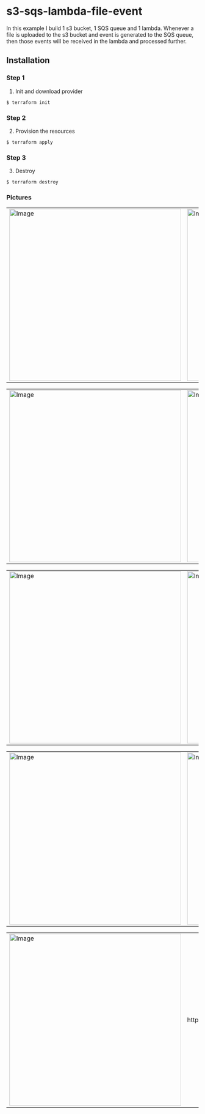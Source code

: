 # s3-sqs-lambda-file-event

In this example I build 1 s3 bucket, 1 SQS queue and 1 lambda. Whenever a file is uploaded to the s3 bucket and event is generated to the SQS queue, then those events will be received in the lambda and processed further.

## Installation

### Step 1
1. Init and download provider
```
$ terraform init
```

### Step 2
2. Provision the resources
```
$ terraform apply
```

### Step 3
3. Destroy
```
$ terraform destroy
```




### Pictures
<table style="width:100%">
  <tr>
    <td>
  	<img width="450" alt="Image" src="https://user-images.githubusercontent.com/56041525/218275277-0ed7def1-3def-4714-ba5f-78b9b5248c33.png">
    </td>
    <td>
  	<img width="450" alt="Image" src="https://user-images.githubusercontent.com/56041525/218275283-09998ffb-e886-41ac-a1ae-d71d0cfc1f93.png">
    </td>
  </tr>
</table>


<table style="width:100%">
  <tr>
    <td>
  	<img width="450" alt="Image" src="https://user-images.githubusercontent.com/56041525/218275290-d8e8f228-3717-42b6-a8c9-da3915ba20db.png">
    </td>
    <td>
  	<img width="450" alt="Image" src="https://user-images.githubusercontent.com/56041525/218275293-382a3f7d-5724-49e3-921c-a4206c80ac11.png">
    </td>
  </tr>
</table>


<table style="width:100%">
  <tr>
    <td>
  	<img width="450" alt="Image" src="https://user-images.githubusercontent.com/56041525/218275299-ba242e00-cf85-4617-a49f-042788b60e09.png">
    </td>
    <td>
  	<img width="450" alt="Image" src="https://user-images.githubusercontent.com/56041525/218275317-e7f407de-bcb3-41ca-94b2-3a6d7f64604a.png">
    </td>
  </tr>
</table>


<table style="width:100%">
  <tr>
    <td>
  	<img width="450" alt="Image" src="https://user-images.githubusercontent.com/56041525/218275306-39225d5e-3aea-499b-934d-b5e5f557e456.png">
    </td>
    <td>
  	<img width="450" alt="Image" src="https://user-images.githubusercontent.com/56041525/218275311-95b97566-ef20-44a4-af9c-f79ff0e15a5d.png">
    </td>
  </tr>
</table>


<table style="width:100%">
  <tr>
    <td>
  	<img width="450" alt="Image" src="https://user-images.githubusercontent.com/56041525/218275306-39225d5e-3aea-499b-934d-b5e5f557e456.png">
    </td>
    <td>
  	 https://youtu.be/DR00oPC8MpQ
    </td>
  </tr>
</table>
